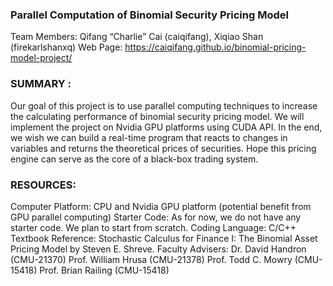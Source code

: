 ### Parallel Computation of Binomial Security Pricing Model
Team Members: Qifang “Charlie” Cai (caiqifang), Xiqiao Shan (firekarlshanxq) 
Web Page: https://caiqifang.github.io/binomial-pricing-model-project/

### SUMMARY :
Our goal of this project is to use parallel computing techniques to increase the calculating performance of binomial security pricing model. We will implement the project on Nvidia GPU platforms using CUDA API. In the end, we wish we can build a real-time program that reacts to changes in variables and returns the theoretical prices of securities. Hope this pricing engine can serve as the core of a black-box trading system.

### RESOURCES:
Computer Platform:
CPU and Nvidia GPU platform (potential benefit from GPU parallel computing)
Starter Code:
As for now, we do not have any starter code. We plan to start from scratch.
Coding Language:
C/C++
Textbook Reference:
Stochastic Calculus for Finance I: The Binomial Asset Pricing Model by Steven E. Shreve. Faculty Advisers:
Dr. David Handron (CMU-21370)
Prof. William Hrusa (CMU-21378)
Prof. Todd C. Mowry (CMU-15418)
Prof. Brian Railing (CMU-15418)
